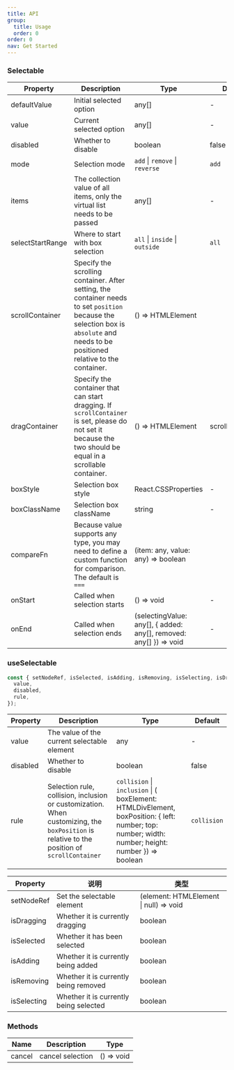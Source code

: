 ```yaml
---
title: API
group:
  title: Usage
  order: 0
order: 0
nav: Get Started
---
```


### Selectable

| Property         | Description                                                                                                                                                                         | Type                                                              | Default         |
| ---------------- | ----------------------------------------------------------------------------------------------------------------------------------------------------------------------------------- | ----------------------------------------------------------------- | --------------- |
| defaultValue     | Initial selected option                                                                                                                                                             | any[]                                                             | -               |
| value            | Current selected option                                                                                                                                                             | any[]                                                             | -               |
| disabled         | Whether to disable                                                                                                                                                                  | boolean                                                           | false           |
| mode             | Selection mode                                                                                                                                                                      | `add` \| `remove` \| `reverse`                                    | `add`           |
| items            | The collection value of all items, only the virtual list needs to be passed                                                                                                         | any[]                                                             | -               |
| selectStartRange | Where to start with box selection                                                                                                                                                   | `all` \| `inside` \| `outside`                                    | `all`           |
| scrollContainer  | Specify the scrolling container. After setting, the container needs to set `position` because the selection box is `absolute` and needs to be positioned relative to the container. | () => HTMLElement                                                 |
| dragContainer    | Specify the container that can start dragging. If `scrollContainer` is set, please do not set it because the two should be equal in a scrollable container.                         | () => HTMLElement                                                 | scrollContainer |
| boxStyle         | Selection box style                                                                                                                                                                 | React.CSSProperties                                               | -               |
| boxClassName     | Selection box className                                                                                                                                                             | string                                                            | -               |
| compareFn        | Because value supports any type, you may need to define a custom function for comparison. The default is `===`                                                                      | (item: any, value: any) => boolean                                |
| onStart          | Called when selection starts                                                                                                                                                        | () => void                                                        | -               |
| onEnd            | Called when selection ends                                                                                                                                                          | (selectingValue: any[], { added: any[], removed: any[] }) => void | -               |

### useSelectable

```typescript
const { setNodeRef, isSelected, isAdding, isRemoving, isSelecting, isDragging } = useSelectable({
  value,
  disabled,
  rule,
});
```

| Property | Description                                                                                                                                 | Type                                                                                                                                              | Default     |
| -------- | ------------------------------------------------------------------------------------------------------------------------------------------- | ------------------------------------------------------------------------------------------------------------------------------------------------- | ----------- |
| value    | The value of the current selectable element                                                                                                 | any                                                                                                                                               | -           |
| disabled | Whether to disable                                                                                                                          | boolean                                                                                                                                           | false       |
| rule     | Selection rule, collision, inclusion or customization. When customizing, the `boxPosition` is relative to the position of `scrollContainer` | `collision` \| `inclusion` \| ( boxElement: HTMLDivElement, boxPosition: { left: number; top: number; width: number; height: number }) => boolean | `collision` |
|          |

| Property    | 说明                                   | 类型                                   |
| ----------- | -------------------------------------- | -------------------------------------- |
| setNodeRef  | Set the selectable element             | (element: HTMLElement \| null) => void |
| isDragging  | Whether it is currently dragging       | boolean                                |
| isSelected  | Whether it has been selected           | boolean                                |
| isAdding    | Whether it is currently being added    | boolean                                |
| isRemoving  | Whether it is currently being removed  | boolean                                |
| isSelecting | Whether it is currently being selected | boolean                                |

### Methods

| Name   | Description      | Type       |
| ------ | ---------------- | ---------- |
| cancel | cancel selection | () => void |
